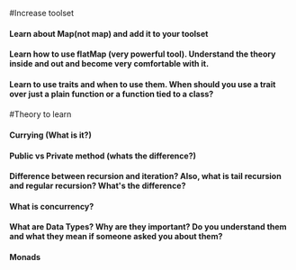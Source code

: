 #Increase toolset

#### Learn about Map(not map) and add it to your toolset

#### Learn how to use flatMap (very powerful tool). Understand the theory inside and out and become very comfortable with it.

#### Learn to use traits and when to use them. When should you use a trait over just a plain function or a function tied to a class?

####

#Theory to learn

#### Currying (What is it?)

#### Public vs Private method (whats the difference?)

#### Difference between recursion and iteration? Also, what is tail recursion and regular recursion? What's the difference?

#### What is concurrency? 

#### What are Data Types? Why are they important? Do you understand them and what they mean if someone asked you about them? 

#### Monads